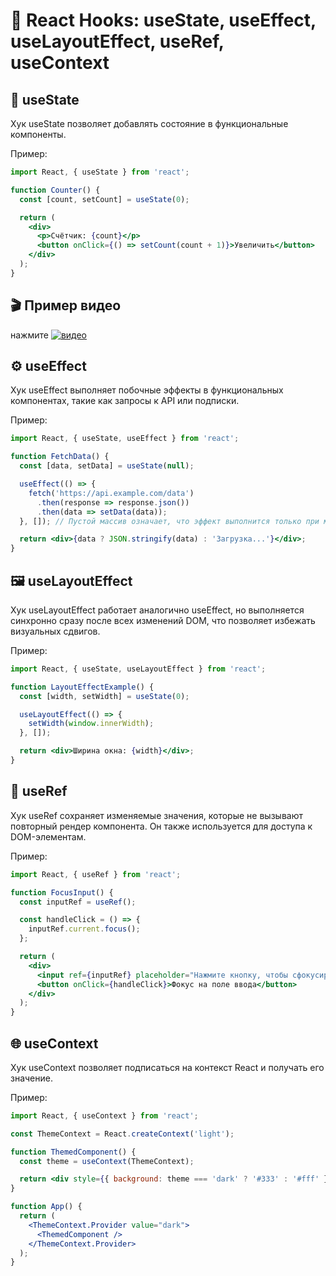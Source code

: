 # 📘 React Hooks: useState, useEffect, useLayoutEffect, useRef, useContext

## 🧩 useState
Хук useState позволяет добавлять состояние в функциональные компоненты.

Пример:
```jsx
import React, { useState } from 'react';

function Counter() {
  const [count, setCount] = useState(0);

  return (
    <div>
      <p>Счётчик: {count}</p>
      <button onClick={() => setCount(count + 1)}>Увеличить</button>
    </div>
  );
}
```
## 🎬 Пример видео
нажмите
[![видео](https://img.youtube.com/vi/O6P86uwfdR0/maxresdefault.jpg)](https://www.youtube.com/watch?v=O6P86uwfdR0)

## ⚙️ useEffect
Хук useEffect выполняет побочные эффекты в функциональных компонентах, такие как запросы к API или подписки.

Пример:
```jsx
import React, { useState, useEffect } from 'react';

function FetchData() {
  const [data, setData] = useState(null);

  useEffect(() => {
    fetch('https://api.example.com/data')
      .then(response => response.json())
      .then(data => setData(data));
  }, []); // Пустой массив означает, что эффект выполнится только при монтировании компонента

  return <div>{data ? JSON.stringify(data) : 'Загрузка...'}</div>;
}
```
## 🖼️ useLayoutEffect
Хук useLayoutEffect работает аналогично useEffect, но выполняется синхронно сразу после всех изменений DOM, что позволяет избежать визуальных сдвигов.

Пример:
```jsx
import React, { useState, useLayoutEffect } from 'react';

function LayoutEffectExample() {
  const [width, setWidth] = useState(0);

  useLayoutEffect(() => {
    setWidth(window.innerWidth);
  }, []);

  return <div>Ширина окна: {width}</div>;
}
```
## 🔗 useRef
Хук useRef сохраняет изменяемые значения, которые не вызывают повторный рендер компонента. Он также используется для доступа к DOM-элементам.

Пример:
```jsx
import React, { useRef } from 'react';

function FocusInput() {
  const inputRef = useRef();

  const handleClick = () => {
    inputRef.current.focus();
  };

  return (
    <div>
      <input ref={inputRef} placeholder="Нажмите кнопку, чтобы сфокусироваться" />
      <button onClick={handleClick}>Фокус на поле ввода</button>
    </div>
  );
}
```
## 🌐 useContext
Хук useContext позволяет подписаться на контекст React и получать его значение.

Пример:
```jsx
import React, { useContext } from 'react';

const ThemeContext = React.createContext('light');

function ThemedComponent() {
  const theme = useContext(ThemeContext);

  return <div style={{ background: theme === 'dark' ? '#333' : '#fff' }}>Тема: {theme}</div>;
}

function App() {
  return (
    <ThemeContext.Provider value="dark">
      <ThemedComponent />
    </ThemeContext.Provider>
  );
}
```
